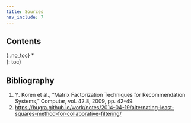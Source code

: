 ```yaml
---
title: Sources
nav_include: 7
---
```


## Contents
{:.no_toc}
*  
{: toc}


## Bibliography

1. Y. Koren et al., “Matrix Factorization Techniques for Recommendation Systems,”
Computer, vol. 42.8, 2009, pp. 42-49.
2. https://bugra.github.io/work/notes/2014-04-19/alternating-least-squares-method-for-collaborative-filtering/

